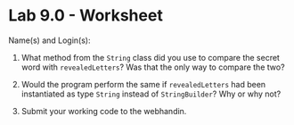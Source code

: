 # Lab 9.0 - Worksheet

Name(s) and Login(s):



1. What method from the `String` class did you use to compare the 
secret word with `revealedLetters`?  Was that the only way to compare the two?



2. Would the program perform the same if `revealedLetters` had been 
instantiated as type `String` instead of `StringBuilder`?  Why or why not?




3. Submit your working code to the webhandin.

